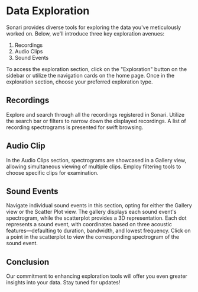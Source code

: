 # Data Exploration

Sonari provides diverse tools for exploring the data you've meticulously worked
on. Below, we'll introduce three key exploration avenues:

1. Recordings
2. Audio Clips
3. Sound Events

To access the exploration section, click on the "Exploration" button on the
sidebar or utilize the navigation cards on the home page. Once in the
exploration section, choose your preferred exploration type.

## Recordings

Explore and search through all the recordings registered in Sonari. Utilize the
search bar or filters to narrow down the displayed recordings. A list of
recording spectrograms is presented for swift browsing.

## Audio Clip

In the Audio Clips section, spectrograms are showcased in a Gallery view,
allowing simultaneous viewing of multiple clips. Employ filtering tools to
choose specific clips for examination.

## Sound Events

Navigate individual sound events in this section, opting for either the Gallery
view or the Scatter Plot view. The gallery displays each sound event's
spectrogram, while the scatterplot provides a 3D representation. Each dot
represents a sound event, with coordinates based on three acoustic
features—defaulting to duration, bandwidth, and lowest frequency. Click on a
point in the scatterplot to view the corresponding spectrogram of the sound
event.

## Conclusion

Our commitment to enhancing exploration tools will offer you even greater
insights into your data. Stay tuned for updates!
